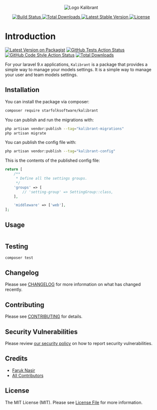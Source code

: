 <p align="center"><img src="/art/logo.svg" alt="Logo Kalibrant"></p>

<p align="center">
    <a href="https://github.com/laravel/jetstream/actions">
        <img src="https://github.com/laravel/jetstream/workflows/tests/badge.svg" alt="Build Status">
    </a>
    <a href="https://packagist.org/packages/laravel/jetstream">
        <img src="https://img.shields.io/packagist/dt/laravel/jetstream" alt="Total Downloads">
    </a>
    <a href="https://packagist.org/packages/laravel/jetstream">
        <img src="https://img.shields.io/packagist/v/laravel/jetstream" alt="Latest Stable Version">
    </a>
    <a href="https://packagist.org/packages/laravel/jetstream">
        <img src="https://img.shields.io/packagist/l/laravel/jetstream" alt="License">
    </a>
</p>

# Introduction

[![Latest Version on Packagist](https://img.shields.io/packagist/v/starfolk-software/kalibrant.svg?style=flat-square)](https://packagist.org/packages/starfolk-software/kalibrant)
[![GitHub Tests Action Status](https://img.shields.io/github/workflow/status/starfolk-software/kalibrant/run-tests?label=tests)](https://github.com/starfolk-software/kalibrant/actions?query=workflow%3Arun-tests+branch%3Amain)
[![GitHub Code Style Action Status](https://img.shields.io/github/workflow/status/starfolk-software/kalibrant/Check%20&%20fix%20styling?label=code%20style)](https://github.com/starfolk-software/kalibrant/actions?query=workflow%3A"Check+%26+fix+styling"+branch%3Amain)
[![Total Downloads](https://img.shields.io/packagist/dt/starfolk-software/kalibrant.svg?style=flat-square)](https://packagist.org/packages/starfolk-software/kalibrant)

For your laravel 9.x applications, `Kalibrant` is a package that provides a simple way to manage your models settings. It is a simple way to manage your user and team models settings.

## Installation

You can install the package via composer:

```bash
composer require starfolksoftware/kalibrant
```

You can publish and run the migrations with:

```bash
php artisan vendor:publish --tag="kalibrant-migrations"
php artisan migrate
```

You can publish the config file with:

```bash
php artisan vendor:publish --tag="kalibrant-config"
```

This is the contents of the published config file:

```php
return [
    /**
     * Define all the settings groups.
     */
    'groups' => [
        // 'setting-group' => SettingGroup::class,
    ],

    'middleware' => ['web'],
];
```

## Usage

```php

```

## Testing

```bash
composer test
```

## Changelog

Please see [CHANGELOG](CHANGELOG.md) for more information on what has changed recently.

## Contributing

Please see [CONTRIBUTING](.github/CONTRIBUTING.md) for details.

## Security Vulnerabilities

Please review [our security policy](../../security/policy) on how to report security vulnerabilities.

## Credits

- [Faruk Nasir](https://github.com/starfolksoftware)
- [All Contributors](../../contributors)

## License

The MIT License (MIT). Please see [License File](LICENSE.md) for more information.
